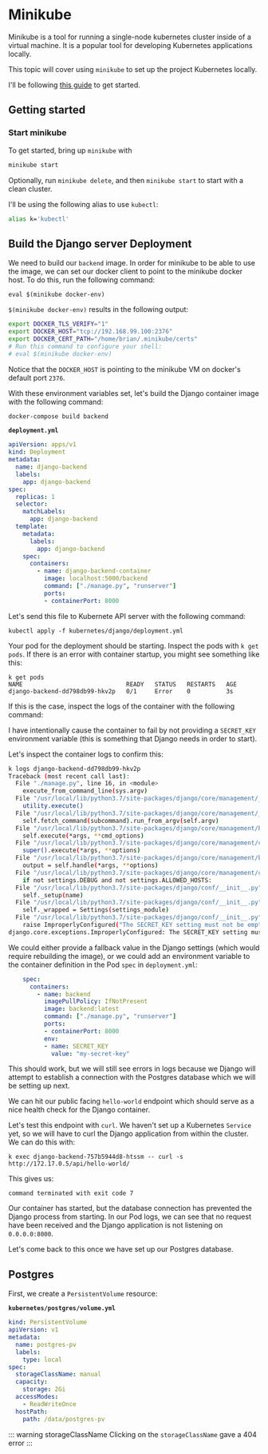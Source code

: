 # Minikube

Minikube is a tool for running a single-node kubernetes cluster inside of a virtual machine. It is a popular tool for developing Kubernetes applications locally.

This topic will cover using `minikube` to set up the project Kubernetes locally.

I'll be following [this guide](https://medium.com/@markgituma/kubernetes-local-to-production-with-django-1-introduction-d73adc9ce4b4) to get started.

## Getting started

### Start minikube

To get started, bring up `minikube` with

```bash
minikube start
```

Optionally, run `minikube delete`, and then `minikube start` to start with a clean cluster.

I'll be using the following alias to use `kubectl`:

```bash
alias k='kubectl'
```

## Build the Django server Deployment

We need to build our `backend` image. In order for minikube to be able to use the image, we can set our docker client to point to the minikube docker host. To do this, run the following command:

```
eval $(minikube docker-env)
```

`$(minikube docker-env)` results in the following output:

```bash
export DOCKER_TLS_VERIFY="1"
export DOCKER_HOST="tcp://192.168.99.100:2376"
export DOCKER_CERT_PATH="/home/brian/.minikube/certs"
# Run this command to configure your shell:
# eval $(minikube docker-env)
```

Notice that the `DOCKER_HOST` is pointing to the minikube VM on docker's default port `2376`.

With these environment variables set, let's build the Django container image with the following command:

```bash
docker-compose build backend
```

**`deployment.yml`**

```yml
apiVersion: apps/v1
kind: Deployment
metadata:
  name: django-backend
  labels:
    app: django-backend
spec:
  replicas: 1
  selector:
    matchLabels:
      app: django-backend
  template:
    metadata:
      labels:
        app: django-backend
    spec:
      containers:
        - name: django-backend-container
          image: localhost:5000/backend
          command: ["./manage.py", "runserver"]
          ports:
          - containerPort: 8000
```

Let's send this file to Kubernete API server with the following command:

```
kubectl apply -f kubernetes/django/deployment.yml
```

Your pod for the deployment should be starting. Inspect the pods with `k get pods`. If there is an error with container startup, you might see something like this:

```
k get pods
NAME                             READY   STATUS   RESTARTS   AGE
django-backend-dd798db99-hkv2p   0/1     Error    0          3s
```

If this is the case, inspect the logs of the container with the following command:

I have intentionally cause the container to fail by not providing a `SECRET_KEY` environment variable (this is something that Django needs in order to start).

Let's inspect the container logs to confirm this:

```bash
k logs django-backend-dd798db99-hkv2p
Traceback (most recent call last):
  File "./manage.py", line 16, in <module>
    execute_from_command_line(sys.argv)
  File "/usr/local/lib/python3.7/site-packages/django/core/management/__init__.py", line 381, in execute_from_command_line
    utility.execute()
  File "/usr/local/lib/python3.7/site-packages/django/core/management/__init__.py", line 375, in execute
    self.fetch_command(subcommand).run_from_argv(self.argv)
  File "/usr/local/lib/python3.7/site-packages/django/core/management/base.py", line 323, in run_from_argv
    self.execute(*args, **cmd_options)
  File "/usr/local/lib/python3.7/site-packages/django/core/management/commands/runserver.py", line 60, in execute
    super().execute(*args, **options)
  File "/usr/local/lib/python3.7/site-packages/django/core/management/base.py", line 364, in execute
    output = self.handle(*args, **options)
  File "/usr/local/lib/python3.7/site-packages/django/core/management/commands/runserver.py", line 67, in handle
    if not settings.DEBUG and not settings.ALLOWED_HOSTS:
  File "/usr/local/lib/python3.7/site-packages/django/conf/__init__.py", line 79, in __getattr__
    self._setup(name)
  File "/usr/local/lib/python3.7/site-packages/django/conf/__init__.py", line 66, in _setup
    self._wrapped = Settings(settings_module)
  File "/usr/local/lib/python3.7/site-packages/django/conf/__init__.py", line 176, in __init__
    raise ImproperlyConfigured("The SECRET_KEY setting must not be empty.")
django.core.exceptions.ImproperlyConfigured: The SECRET_KEY setting must not be empty.
```

We could either provide a fallback value in the Django settings (which would require rebuilding the image), or we could add an environment variable to the container definition in the Pod `spec` in `deployment.yml`:

```yml
    spec:
      containers:
        - name: backend
          imagePullPolicy: IfNotPresent
          image: backend:latest
          command: ["./manage.py", "runserver"]
          ports:
          - containerPort: 8000
          env:
          - name: SECRET_KEY
            value: "my-secret-key"
```

This should work, but we will still see errors in logs because we Django will attempt to establish a connection with the Postgres database which we will be setting up next.

We can hit our public facing `hello-world` endpoint which should serve as a nice health check for the Django container.

Let's test this endpoint with `curl`. We haven't set up a Kubernetes `Service` yet, so we will have to curl the Django application from within the cluster. We can do this with:

```
k exec django-backend-757b5944d8-htssm -- curl -s http://172.17.0.5/api/hello-world/
```

This gives us:

```
command terminated with exit code 7
```

Our container has started, but the database connection has prevented the Django process from starting. In our Pod logs, we can see that no request have been received and the Django application is not listening on `0.0.0.0:8000`.

Let's come back to this once we have set up our Postgres database.

## Postgres

First, we create a `PersistentVolume` resource:

**`kubernetes/postgres/volume.yml`**

```yml
kind: PersistentVolume
apiVersion: v1
metadata:
  name: postgres-pv
  labels:
    type: local
spec:
  storageClassName: manual
  capacity:
    storage: 2Gi
  accessModes:
    - ReadWriteOnce
  hostPath:
    path: /data/postgres-pv
```

::: warning storageClassName
Clicking on the `storageClassName` gave a 404 error
:::